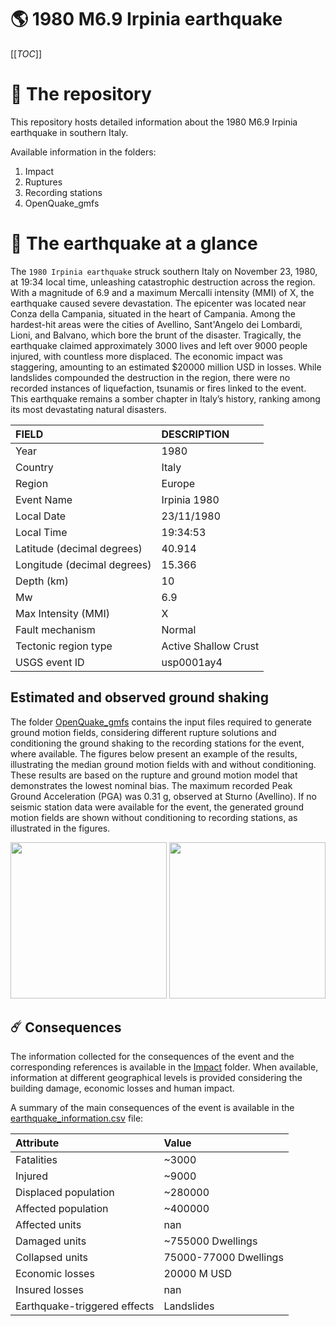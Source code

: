 # 🌎 1980 M6.9 Irpinia earthquake
[[_TOC_]]

# 📂 The repository

This repository hosts detailed information about the 1980 M6.9 Irpinia earthquake in southern Italy.

Available information in the folders:

1. Impact
2. Ruptures
3. Recording stations
4. OpenQuake_gmfs


# 🚀 The earthquake at a glance 

The `1980 Irpinia earthquake` struck southern Italy on November 23, 1980, at 19:34 local time, unleashing catastrophic destruction across the region. With a magnitude of 6.9 and a maximum Mercalli intensity (MMI) of X, the earthquake caused severe devastation. The epicenter was located near Conza della Campania, situated in the heart of Campania. Among the hardest-hit areas were the cities of Avellino, Sant'Angelo dei Lombardi, Lioni, and Balvano, which bore the brunt of the disaster. Tragically, the earthquake claimed approximately 3000 lives and left over 9000 people injured, with countless more displaced. The economic impact was staggering, amounting to an estimated $20000 million USD in losses. While landslides compounded the destruction in the region, there were no recorded instances of liquefaction, tsunamis or fires linked to the event. This earthquake remains a somber chapter in Italy’s history, ranking among its most devastating natural disasters.

| FIELD | DESCRIPTION |
|:-------|:-------------|
| Year | 1980 |
| Country | Italy |
| Region | Europe |
| Event Name | Irpinia 1980 |
| Local Date | 23/11/1980 |
| Local Time | 19:34:53 |
| Latitude (decimal degrees) | 40.914 |
| Longitude (decimal degrees) | 15.366 |
| Depth (km) | 10 |
| Mw | 6.9 |
| Max Intensity (MMI) | X |
| Fault mechanism | Normal |
| Tectonic region type | Active Shallow Crust |
| USGS event ID | usp0001ay4 |

## Estimated and observed ground shaking

The folder [OpenQuake_gmfs](./OpenQuake_gmfs/) contains the input files required to generate ground motion fields, considering different rupture solutions and conditioning the ground shaking to the recording stations for the event, where available. The figures below present an example of the results, illustrating the median ground motion fields with and without conditioning. These results are based on the rupture and ground motion model that demonstrates the lowest nominal bias. The maximum recorded Peak Ground Acceleration (PGA) was 0.31 g, observed at Sturno (Avellino). If no seismic station data were available for the event, the generated ground motion fields are shown without conditioning to recording stations, as illustrated in the figures.

<img src="./4_OpenQuake_gmfs/median_gmf_stations_none.png" height="250">
<img src="./4_OpenQuake_gmfs/median_gmf_stations_seismic.png" height="250">

## ☄️ Consequences

The information collected for the consequences of the event and the corresponding references is available in the [Impact](./Impact) folder. When available, information at different geographical levels is provided considering the building damage, economic losses and human impact.

A summary of the main consequences of the event is available in the [earthquake_information.csv](./earthquake_information.csv) file:

| Attribute | Value |
|:-------|:-------------|
| Fatalities | ~3000 |
| Injured | ~9000 |
| Displaced population | ~280000 |
| Affected population | ~400000 |
| Affected units | nan |
| Damaged units | ~755000 Dwellings |
| Collapsed units | 75000-77000 Dwellings |
| Economic losses | 20000 M USD |
| Insured losses | nan |
| Earthquake-triggered effects | Landslides |